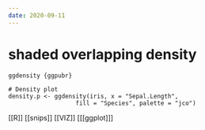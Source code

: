 ```yaml
---
date: 2020-09-11
---
```


# shaded overlapping density

	ggdensity {ggpubr}

	# Density plot
	density.p <- ggdensity(iris, x = "Sepal.Length",
                       fill = "Species", palette = "jco")

[[R]]
[[snips]]
[[VIZ]]
[[[ggplot]]]
